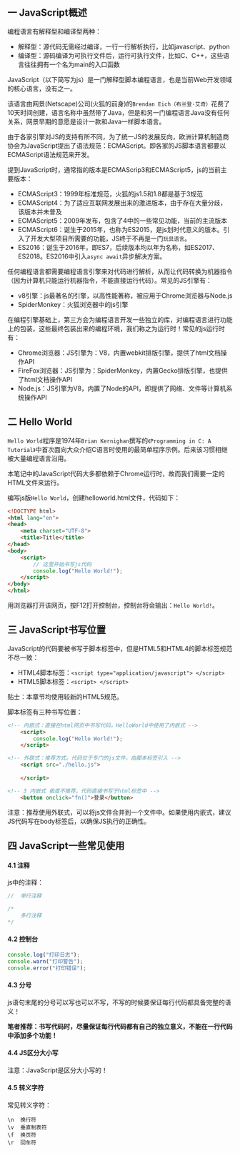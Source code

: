 ## 一 JavaScript概述

编程语言有解释型和编译型两种：
- 解释型：源代码无需经过编译，一行一行解析执行，比如javascript、python
- 编译型：源码编译为可执行文件后，运行可执行文件，比如C、C++，这些语言往往拥有一个名为main的入口函数

JavaScript（以下简写为js）是一门解释型脚本编程语言，也是当前Web开发领域的核心语言，没有之一。  

该语言由网景(Netscape)公司(火狐的前身)的`Brendan Eich（布兰登·艾奇）`花费了10天时间创建，语言名称中虽然带了Java，但是和另一门编程语言Java没有任何关系，网景早期的意愿是设计一款和Java一样脚本语言。  

由于各家引擎对JS的支持有所不同，为了统一JS的发展反向，欧洲计算机制造商协会为JavaScript提出了语法规范：ECMAScript。即各家的JS脚本语言都要以ECMAScript语法规范来开发。  

提到JavaScript时，通常指的版本是ECMAScrip3和ECMAScript5，js的当前主要版本：
- ECMAScript3：1999年标准规范，火狐的js1.5和1.8都是基于3规范
- ECMAScript4：为了适应互联网发展出来的激进版本，由于存在大量分歧，该版本并未普及
- ECMAScript5：2009年发布，包含了4中的一些常见功能，当前的主流版本
- ECMAScript6：诞生于2015年，也称为ES2015，是js划时代意义的版本。引入了开发大型项目所需要的功能，JS终于不再是一门`玩具语言`。
- ES2016：诞生于2016年，即ES7，后续版本均以年为名称，如ES2017、ES2018。ES2016中引入`async await`异步解决方案。

任何编程语言都需要编程语言引擎来对代码进行解析，从而让代码转换为机器指令（因为计算机只能运行机器指令，不能直接运行代码）。常见的JS引擎有：
- v8引擎：js最著名的引擎，以高性能著称，被应用于Chrome浏览器与Node.js
- SpiderMonkey：火狐浏览器中的js引擎

在编程引擎基础上，第三方会为编程语言开发一些独立的库，对编程语言进行功能上的包装，这些最终包装出来的编程环境，我们称之为运行时！常见的js运行时有：
- Chrome浏览器：JS引擎为：V8，内置webkit排版引擎，提供了html文档操作API
- FireFox浏览器：JS引擎为：SpiderMonkey，内置Gecko排版引擎，也提供了html文档操作API
- Node.js：JS引擎为V8，内置了Node的API，即提供了网络、文件等计算机系统操作API

## 二 Hello World

`Hello World`程序是1974年`Brian Kernighan`撰写的`《Programming in C: A Tutorial》`中首次面向大众介绍C语言时使用的最简单程序示例。后来该习惯相继被大量编程语言沿用。   

本笔记中的JavaScript代码大多都依赖于Chrome运行时，故而我们需要一定的HTML文件来运行。

编写js版`Hello World`，创建helloworld.html文件，代码如下：
```html
<!DOCTYPE html>
<html lang="en">
<head>
    <meta charset="UTF-8">
    <title>Title</title>
</head>
<body>
    <script>
        // 这里开始书写js代码
        console.log("Hello World!");
    </script>
</body>
</html>
```

用浏览器打开该网页，按F12打开控制台，控制台将会输出：`Hello World!`。  

## 三 JavaScript书写位置

JavaScript的代码要被书写于脚本标签中，但是HTML5和HTML4的脚本标签规范不尽一致：
- HTML4脚本标签：`<script type="application/javascript"> </script>`
- HTML5脚本标签：`<script> </script>`

贴士：本章节均使用较新的HTML5规范。 

脚本标签有三种书写位置：
```html
<!-- 内嵌式：直接在html网页中书写代码，HelloWorld中使用了内嵌式 -->
    <script>
        console.log("Hello World!");
    </script>

<!-- 外联式：推荐方式。代码位于专门的js文件，由脚本标签引入 -->
    <script src="./hello.js"> 
    
    </script>

<!-- 3 内嵌式 极度不推荐。代码直接书写于html标签中 -->
    <button onclick="fn()">登录</button>
```

注意：推荐使用外联式，可以将js文件合并到一个文件中。如果使用内嵌式，建议JS代码写在body标签后，以确保JS执行的正确性。  

## 四 JavaScript一些常见使用

#### 4.1 注释

js中的注释：
```js
//  单行注释

/*
    多行注释
*/
```

#### 4.2 控制台

```js
console.log("打印日志");
console.warn("打印警告");
console.error("打印错误");
```

#### 4.3 分号

js语句末尾的分号可以写也可以不写，不写的时候要保证每行代码都具备完整的语义！  

**笔者推荐：书写代码时，尽量保证每行代码都有自己的独立意义，不能在一行代码中添加多个功能！**

#### 4.4 JS区分大小写

注意：JavaScript是区分大小写的！

#### 4.5 转义字符

常见转义字符：
```
\n  换行符
\v  垂直制表符
\f  换页符  
\r  回车符
```

